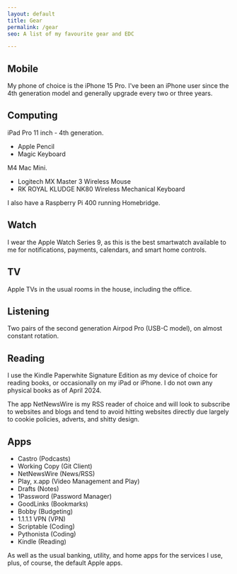 ```yaml
---
layout: default
title: Gear
permalink: /gear
seo: A list of my favourite gear and EDC

---
```


## Mobile

My phone of choice is the iPhone 15 Pro. I've been an iPhone user since the 4th generation model and generally upgrade every two or three years.

## Computing

iPad Pro 11 inch - 4th generation.

- Apple Pencil
- Magic Keyboard

M4 Mac Mini.

- Logitech MX Master 3 Wireless Mouse
- RK ROYAL KLUDGE NK80 Wireless Mechanical Keyboard

I also have a Raspberry Pi 400 running Homebridge.

## Watch

I wear the Apple Watch Series 9, as this is the best smartwatch available to me for notifications, payments, calendars, and smart home controls.

## TV

Apple TVs in the usual rooms in the house, including the office.

## Listening

Two pairs of the second generation Airpod Pro (USB-C model), on almost constant rotation.

## Reading

I use the Kindle Paperwhite Signature Edition as my device of choice for reading books, or occasionally on my iPad or iPhone. I do not own any physical books as of April 2024.

The app NetNewsWire is my RSS reader of choice and will look to subscribe to websites and blogs and tend to avoid hitting websites directly due largely to cookie policies, adverts, and shitty design.

## Apps
 
- Castro (Podcasts)
- Working Copy (Git Client)
- NetNewsWire (News/RSS)
- Play, x.app (Video Management and Play)
- Drafts (Notes)
- 1Password (Password Manager)
- GoodLinks (Bookmarks)
- Bobby (Budgeting)
- 1.1.1.1 VPN (VPN)
- Scriptable (Coding)
- Pythonista (Coding)
- Kindle (Reading)

As well as the usual banking, utility, and home apps for the services I use, plus, of course, the default Apple apps.
